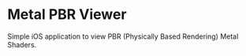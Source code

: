 # Metal PBR Viewer

Simple iOS application to view PBR (Physically Based Rendering) Metal Shaders.

